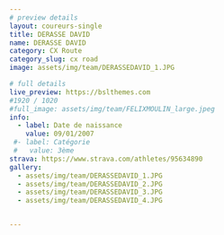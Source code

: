 ```yaml
---
# preview details
layout: coureurs-single
title: DERASSE DAVID
name: DERASSE DAVID
category: CX Route
category_slug: cx road
image: assets/img/team/DERASSEDAVID_1.JPG

# full details
live_preview: https://bslthemes.com
#1920 / 1020
#full_image: assets/img/team/FELIXMOULIN_large.jpeg
info:
  - label: Date de naissance
    value: 09/01/2007
 #- label: Catégorie 
 #   value: 3ème
strava: https://www.strava.com/athletes/95634890
gallery:
  - assets/img/team/DERASSEDAVID_1.JPG
  - assets/img/team/DERASSEDAVID_2.JPG
  - assets/img/team/DERASSEDAVID_3.JPG
  - assets/img/team/DERASSEDAVID_4.JPG


---
```

